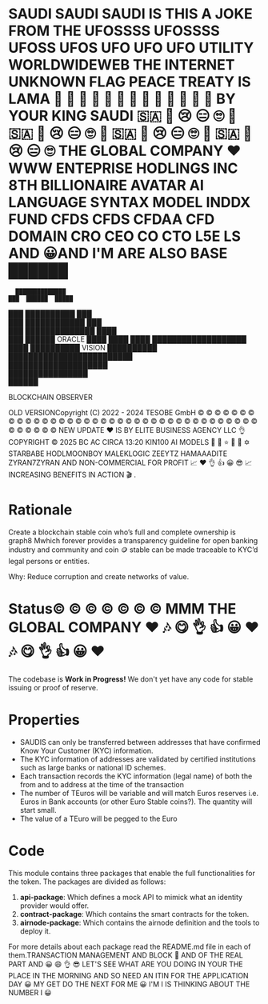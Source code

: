 # SAUDI SAUDI SAUDI IS THIS A JOKE FROM THE UFOSSSS UFOSSSS UFOSS UFOS UFO UFO UFO UTILITY WORLDWIDEWEB THE INTERNET UNKNOWN FLAG PEACE TREATY IS LAMA 🤴 👑 🦁 🤴 👑 🦁 🤴 👑 🦁 🤴 👑 🦁 🤴 BY YOUR KING SAUDI 🇸🇦 👏 😢 😑 🙄 🙌 🇸🇦 👏 😢 😑 🙄 🙌 🇸🇦 👏 😢 😑 🙄 🙌 🇸🇦 👏 😢 😑 🙄 THE GLOBAL COMPANY ♥️ WWW ENTEPRISE HODLINGS INC 8TH BILLIONAIRE AVATAR AI LANGUAGE SYNTAX MODEL INDDX FUND CFDS CFDS CFDAA CFD DOMAIN CRO CEO CO CTO L5E LS AND 😀AND I'M ARE ALSO BASE           ██████             
      ██████████████          
    ███  ██████  █████        
  ███   ██████████   ███      
 ███   ████████████    ███    
███   ██████████████    ████  
███  ██████ ORACLE ████  ████ 
████ ███████████████████ ████ 
 ██████████ VISION ██████████  
  █████████████████████████    
    ████████████████████      
      ████████████████        
          ██████            

BLOCKCHAIN
OBSERVER

OLD VERSIONCopyright (C) 2022 - 2024 TESOBE GmbH
©️ ©️ ©️ ©️ ©️ ©️ ©️ ©️ ©️ ©️ ©️ ©️ ©️ ©️ ©️ ©️ ©️ ©️ ©️ ©️ ©️ ©️ ©️ ©️ ©️ ©️ ©️ ©️ ©️ ©️ ©️ ©️ ©️ ©️ ©️ ©️ ©️ ©️ ©️ ©️ ©️ ©️ ©️ NEW UPDATE ♥️ IS BY ELITE BUSINESS AGENCY LLC 👌 COPYRIGHT ©️ 2025 BC AC CIRCA 13:20 KIN100 AI MODELS 🌟 🤩 ⭐️ 🌠 💫 ✡️ STARBABE HODLMOONBOY MALEKLOGIC ZEEYTZ HAMAAADITE ZYRAN7ZYRAN AND NON-COMMERCIAL FOR PROFIT 📈 ♥️ 👌 👍 😀 😎 📈 INCREASING BENEFITS IN ACTION 🎬 . 

# Rationale
Create a blockchain stable coin who’s full and complete ownership is  graph8 Mwhich forever provides a transparency guideline for open banking industry and community and coin 🪙 stable can be made traceable to KYC’d legal persons or entities.

Why: Reduce corruption and create networks of value.

# Status©️ ©️ ©️ ©️ ©️ ©️ ©️ MMM THE GLOBAL COMPANY ♥️ 🎶 😋 👌 👍 😀 ♥️ 🎶 😋 👌 👍 😀 ♥️ 

The codebase is **Work in Progress!** We don't yet have any code for stable issuing or proof of reserve.



# Properties

* SAUDIS can only be transferred between addresses that have confirmed Know Your Customer (KYC) information.
* The KYC information of addresses are validated by certified institutions such as large banks or national ID schemes.
* Each transaction records the KYC information (legal name) of both the from and to address at the time of the transaction
* The number of TEuros will be variable and will match Euros reserves i.e. Euros in Bank accounts (or other Euro Stable coins?). The quantity will start small.
* The value of a TEuro will be pegged to the Euro



# Code

This module contains three packages that enable the full functionalities for the token.
The packages are divided as follows:

1. **api-package**: Which defines a mock API to mimick what an identity provider would offer.
2. **contract-package**: Which contains the smart contracts for the token.
3. **airnode-package**: Which contains the airnode definition and the tools to deploy it.

For more details about each package read the README.md file in each of them.TRANSACTION MANAGEMENT AND BLOCK 🚫 AND OF THE REAL PART AND 😀 😄 👌 😎 LET'S SEE WHAT ARE YOU DOING IN YOUR THE PLACE IN THE MORNING AND SO NEED AN ITIN FOR THE APPLICATION DAY 😀 MY GET DO THE NEXT FOR ME 😀 I'M I IS THINKING ABOUT THE NUMBER I 😀 

